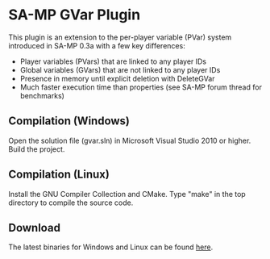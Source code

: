 SA-MP GVar Plugin
================

This plugin is an extension to the per-player variable (PVar) system introduced in SA-MP 0.3a with a few key differences:

- Player variables (PVars) that are linked to any player IDs
- Global variables (GVars) that are not linked to any player IDs
- Presence in memory until explicit deletion with DeleteGVar
- Much faster execution time than properties (see SA-MP forum thread for benchmarks)

Compilation (Windows)
---------------------

Open the solution file (gvar.sln) in Microsoft Visual Studio 2010 or higher. Build the project.

Compilation (Linux)
-------------------

Install the GNU Compiler Collection and CMake. Type "make" in the top directory to compile the source code.


Download
--------

The latest binaries for Windows and Linux can be found [here](https://github.com/samp-incognito/samp-gvar-plugin/releases).
